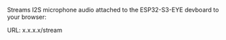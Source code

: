 Streams I2S microphone audio attached to the ESP32-S3-EYE devboard to your browser:<br>

URL: x.x.x.x/stream
